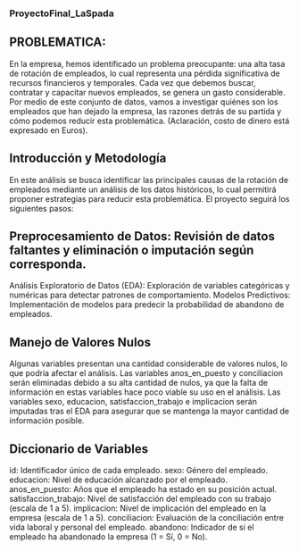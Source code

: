 ### ProyectoFinal_LaSpada


## PROBLEMATICA:

En la empresa, hemos identificado un problema preocupante: una alta tasa de rotación de empleados, lo cual representa una pérdida significativa de recursos financieros y temporales. Cada vez que debemos buscar, contratar y capacitar nuevos empleados, se genera un gasto considerable. Por medio de este conjunto de datos, vamos a investigar quiénes son los empleados que han dejado la empresa, las razones detrás de su partida y cómo podemos reducir esta problemática. (Aclaración, costo de dinero está expresado en Euros).

## Introducción y Metodología

En este análisis se busca identificar las principales causas de la rotación de empleados mediante un análisis de los datos históricos, lo cual permitirá proponer estrategias para reducir esta problemática. El proyecto seguirá los siguientes pasos:

## Preprocesamiento de Datos: Revisión de datos faltantes y eliminación o imputación según corresponda.

Análisis Exploratorio de Datos (EDA): Exploración de variables categóricas y numéricas para detectar patrones de comportamiento.
Modelos Predictivos: Implementación de modelos para predecir la probabilidad de abandono de empleados.

## Manejo de Valores Nulos
Algunas variables presentan una cantidad considerable de valores nulos, lo que podría afectar el análisis. Las variables anos_en_puesto y conciliacion serán eliminadas debido a su alta cantidad de nulos, ya que la falta de información en estas variables hace poco viable su uso en el análisis. Las variables sexo, educacion, satisfaccion_trabajo e implicacion serán imputadas tras el EDA para asegurar que se mantenga la mayor cantidad de información posible.

## Diccionario de Variables

id: Identificador único de cada empleado.
sexo: Género del empleado.
educacion: Nivel de educación alcanzado por el empleado.
anos_en_puesto: Años que el empleado ha estado en su posición actual.
satisfaccion_trabajo: Nivel de satisfacción del empleado con su trabajo (escala de 1 a 5).
implicacion: Nivel de implicación del empleado en la empresa (escala de 1 a 5).
conciliacion: Evaluación de la conciliación entre vida laboral y personal del empleado.
abandono: Indicador de si el empleado ha abandonado la empresa (1 = Sí, 0 = No).
